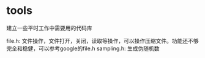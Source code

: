 # tools

建立一些平时工作中需要用的代码库

file.h: 文件操作，文件打开，关闭，读取等操作，可以操作压缩文件。功能还不够完全和稳健，可以参考google的file.h
sampling.h: 生成伪随机数
